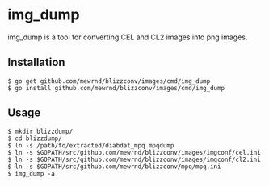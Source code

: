 img_dump
========

img_dump is a tool for converting CEL and CL2 images into png images.

Installation
------------

    $ go get github.com/mewrnd/blizzconv/images/cmd/img_dump
    $ go install github.com/mewrnd/blizzconv/images/cmd/img_dump

Usage
-----

    $ mkdir blizzdump/
    $ cd blizzdump/
    $ ln -s /path/to/extracted/diabdat_mpq mpqdump
    $ ln -s $GOPATH/src/github.com/mewrnd/blizzconv/images/imgconf/cel.ini
    $ ln -s $GOPATH/src/github.com/mewrnd/blizzconv/images/imgconf/cl2.ini
    $ ln -s $GOPATH/src/github.com/mewrnd/blizzconv/mpq/mpq.ini
    $ img_dump -a
